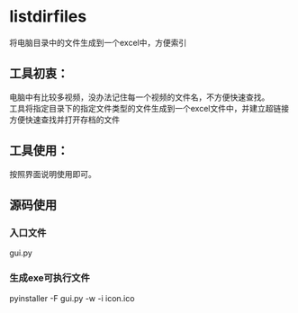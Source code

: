# listdirfiles
将电脑目录中的文件生成到一个excel中，方便索引

## 工具初衷：
电脑中有比较多视频，没办法记住每一个视频的文件名，不方便快速查找。  
工具将指定目录下的指定文件类型的文件生成到一个excel文件中，并建立超链接方便快速查找并打开存档的文件

## 工具使用：  
按照界面说明使用即可。

## 源码使用
### 入口文件  
gui.py
### 生成exe可执行文件  
pyinstaller -F gui.py -w -i icon.ico



